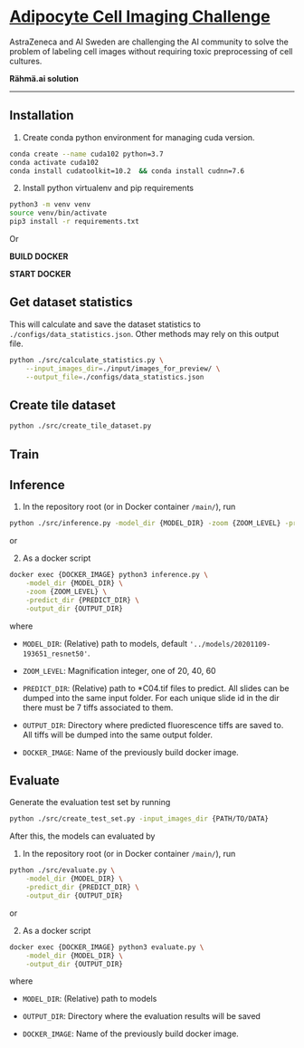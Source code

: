 # [Adipocyte Cell Imaging Challenge](https://www.ai.se/en/challenge)

AstraZeneca and AI Sweden are challenging the AI community to solve the problem of labeling cell images without requiring toxic preprocessing of cell cultures. 

**Rähmä.ai solution**

--------------------------------------

## Installation


1. Create conda python environment for managing cuda version.
```bash
conda create --name cuda102 python=3.7
conda activate cuda102
conda install cudatoolkit=10.2  && conda install cudnn=7.6
```

2. Install python virtualenv and pip requirements
```bash
python3 -m venv venv
source venv/bin/activate
pip3 install -r requirements.txt
```

Or

**BUILD DOCKER**

**START DOCKER**


## Get dataset statistics

This will calculate and save the dataset statistics to `./configs/data_statistics.json`.
Other methods may rely on this output file.

```bash
python ./src/calculate_statistics.py \
    --input_images_dir=./input/images_for_preview/ \
    --output_file=./configs/data_statistics.json
```

## Create tile dataset

```bash
python ./src/create_tile_dataset.py
```

## Train




## Inference

1. In the repository root (or in Docker container `/main/`), run
```sh
python ./src/inference.py -model_dir {MODEL_DIR} -zoom {ZOOM_LEVEL} -predict_dir {PREDICT_DIR} -output_dir {OUTPUT_DIR}
```

or 

2. As a docker script
```sh
docker exec {DOCKER_IMAGE} python3 inference.py \
    -model_dir {MODEL_DIR} \
    -zoom {ZOOM_LEVEL} \
    -predict_dir {PREDICT_DIR} \
    -output_dir {OUTPUT_DIR}
```

where

* `MODEL_DIR`: (Relative) path to models, default `'../models/20201109-193651_resnet50'`.

* `ZOOM_LEVEL`: Magnification integer, one of 20, 40, 60

* `PREDICT_DIR`: (Relative) path to *C04.tif files to predict. All slides can be dumped into the same input folder. For each unique slide id in the dir there must be 7 tiffs associated to them.

* `OUTPUT_DIR`: Directory where predicted fluorescence tiffs are saved to. All tiffs will be dumped into the same output folder.

* `DOCKER_IMAGE`: Name of the previously build docker image.


## Evaluate

Generate the evaluation test set by running

```sh
python ./src/create_test_set.py -input_images_dir {PATH/TO/DATA}
```

After this, the models can evaluated by

1. In the repository root (or in Docker container `/main/`), run

```sh
python ./src/evaluate.py \
    -model_dir {MODEL_DIR} \
    -predict_dir {PREDICT_DIR} \
    -output_dir {OUTPUT_DIR}
```

or 

2. As a docker script
```sh
docker exec {DOCKER_IMAGE} python3 evaluate.py \
    -model_dir {MODEL_DIR} \
    -output_dir {OUTPUT_DIR}
```

where

* `MODEL_DIR`: (Relative) path to models

* `OUTPUT_DIR`: Directory where the evaluation results will be saved

* `DOCKER_IMAGE`: Name of the previously build docker image.
